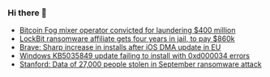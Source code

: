### Hi there 👋

<!--START_SECTION:feed-->
* [Bitcoin Fog mixer operator convicted for laundering $400 million](https://www.bleepingcomputer.com/news/legal/bitcoin-fog-mixer-operator-convicted-for-laundering-400-million/)
* [LockBit ransomware affiliate gets four years in jail, to pay $860k](https://www.bleepingcomputer.com/news/security/lockbit-ransomware-affiliate-gets-four-years-in-jail-to-pay-860k/)
* [Brave: Sharp increase in installs after iOS DMA update in EU](https://www.bleepingcomputer.com/news/technology/brave-sharp-increase-in-installs-after-ios-dma-update-in-eu/)
* [Windows KB5035849 update failing to install with 0xd000034 errors](https://www.bleepingcomputer.com/news/microsoft/windows-kb5035849-update-failing-to-install-with-0xd000034-errors/)
* [Stanford: Data of 27,000 people stolen in September ransomware attack](https://www.bleepingcomputer.com/news/security/stanford-data-of-27-000-people-stolen-in-september-ransomware-attack/)
<!--END_SECTION:feed-->

<!--
**frankenk/frankenk** is a ✨ _special_ ✨ repository because its `README.md` (this file) appears on your GitHub profile.

Here are some ideas to get you started:

- 🔭 I’m currently working on ...
- 🌱 I’m currently learning ...
- 👯 I’m looking to collaborate on ...
- 🤔 I’m looking for help with ...
- 💬 Ask me about ...
- 📫 How to reach me: ...
- 😄 Pronouns: ...
- ⚡ Fun fact: ...
-->



